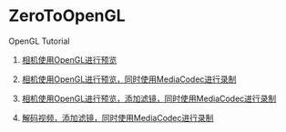 # ZeroToOpenGL
OpenGL Tutorial

1. [相机使用OpenGL进行预览](https://github.com/deepsadness/ZeroToOpenGL/blob/master/zero-camera/src/main/java/com/cry/zero_camera/CameraActivity.java)

2. [相机使用OpenGL进行预览，同时使用MediaCodec进行录制](https://github.com/deepsadness/ZeroToOpenGL/blob/master/zero-camera/src/main/java/com/cry/zero_camera/activity/capture/CameraCaptureActivity.java)

3. [相机使用OpenGL进行预览，添加滤镜，同时使用MediaCodec进行录制](https://github.com/deepsadness/ZeroToOpenGL/blob/master/zero-camera/src/main/java/com/cry/zero_camera/activity/camera_filter/CameraCaptureFilterActivity.java)

3. [解码视频，添加滤镜，同时使用MediaCodec进行录制](https://github.com/deepsadness/ZeroToOpenGL/blob/master/zero-camera/src/main/java/com/cry/zero_camera/activity/video/CameraCaptureFilterActivity.java)
